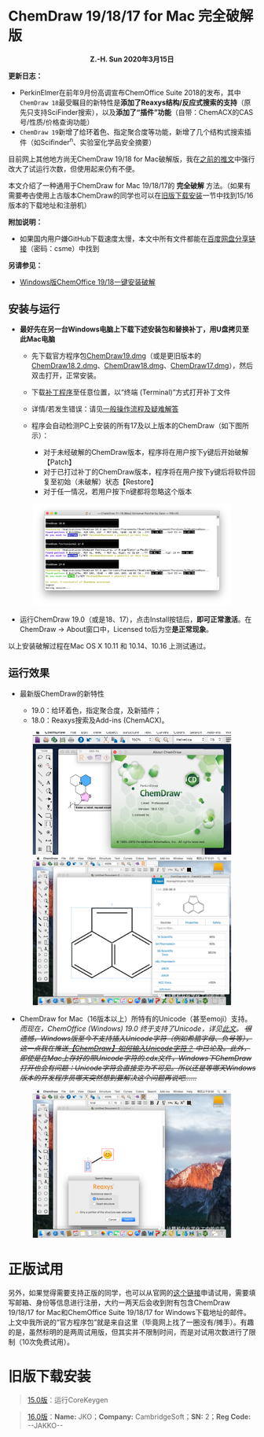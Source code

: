 ﻿# ChemDraw 19/18/17 for Mac 完全破解版
**<p align="center">Z.-H. Sun 2020年3月15日</p>**

**更新日志：**
* PerkinElmer在前年9月份高调宣布ChemOffice Suite 2018的发布，其中`ChemDraw 18`最受瞩目的新特性是**添加了Reaxys结构/反应式搜索的支持**（原先只支持SciFinder搜索），以及**添加了“插件”功能**（自带：ChemACX的CAS号/性质/价格查询功能）
* `ChemDraw 19`新增了给环着色、指定聚合度等功能，新增了几个结构式搜索插件（如Scifinder<sup>n</sup>、实验室化学品安全摘要）

目前网上其他地方尚无ChemDraw 19/18 for Mac破解版，我在[之前的推文](/cos/cdm.md)中强行改大了试运行次数，但使用起来仍有不便。

本文介绍了一种通用于ChemDraw for Mac 19/18/17的 **完全破解** 方法。（如果有需要~~考古~~使用上古版本ChemDraw的同学也可以在[旧版下载安装](#旧版下载安装)一节中找到15/16版本的下载地址和注册机）

**附加说明：**
* 如果国内用户嫌GitHub下载速度太慢，本文中所有文件都能在[百度网盘分享链接](https://pan.baidu.com/s/1PDgXv4qrZHybyqf_niM2eA)（密码：csme）中找到

**另请参见：**
* [Windows版ChemOffice 19/18一键安装破解](/cos/cow2.md)

## 安装与运行
* **最好先在另一台Windows电脑上下载下述安装包和替换补丁，用U盘拷贝至此Mac电脑**

  * 先下载官方程序包[ChemDraw19.dmg](https://github.com/Z-H-Sun/CDM_18/releases/download/v2/ChemDraw19.dmg)（或是更旧版本的[ChemDraw18.2.dmg](https://github.com/Z-H-Sun/CDM_18/releases/download/v2/ChemDraw18.2.dmg)、[ChemDraw18.dmg](https://github.com/Z-H-Sun/CDM_18/releases/download/v1/ChemDraw18.dmg)、[ChemDraw17.dmg](https://github.com/Z-H-Sun/CDM_18/releases/download/v2/ChemDraw17.dmg)），然后双击打开，正常安装。
  * 下载[补丁程序](https://github.com/Z-H-Sun/MRN-ADF_Patch/releases/download/v2.10/CDM_Crack)至任意位置，以“终端 (Terminal)”方式打开补丁文件
  * 详情/若发生错误：请见[一般操作流程及疑难解答](/MAC.md)
  * 程序会自动检测PC上安装的所有17及以上版本的ChemDraw（如下图所示）：

    * 对于未经破解的ChemDraw版本，程序将在用户按下y键后开始破解【Patch】
    * 对于已打过补丁的ChemDraw版本，程序将在用户按下y键后将软件回复至初始（未破解）状态【Restore】
    * 对于任一情况，若用户按下n键都将忽略这个版本
<p align="center"><img width="80%" height="80%" src="/cos/197.png"></p>

* 运行ChemDraw 19.0（或是18、17），点击Install按钮后，**即可正常激活**。在ChemDraw -> About窗口中，Licensed to后为空**是正常现象**。

以上安装破解过程在Mac OS X 10.11 和 10.14、10.16 上测试通过。

## 运行效果
* 最新版ChemDraw的新特性

  * 19.0：给环着色，指定聚合度，及新插件；
  * 18.0：Reaxys搜索及Add-ins (ChemACX)。
<p align="center">
  <img width="80%" height="80%" src="/cos/198.png">
  <img width="80%" height="80%" src="/cos/3.webp">
</p>

* ChemDraw for Mac（16版本以上）所特有的Unicode（甚至emoji）支持。*而现在，ChemOffice (Windows) 19.0 终于支持了Unicode，详见[此文](/cos/cow2.md)。* ~~*很遗憾，Windows版至今不支持插入Unicode字符（例如希腊字母、负号等），这一点我在推送[【ChemDraw】如何输入Unicode字符？](http://mp.weixin.qq.com/s?__biz=MzUzNDQ2MTE1Mw==&mid=2247483695&idx=1&sn=0b0a2683e8e7321330050c8a2563b169&chksm=fa952ea1cde2a7b7e370289a8b2ac060289d35d64a44264f2c26485e217cb6c7d4b123f82d71&scene=21) 中已论及。此外，即使是在Mac上存好的带Unicode字符的.cdx文件，Windows下ChemDraw打开也会有问题：Unicode字符会直接变为不可见。所以还是等哪天Windows版本的开发程序员哪天突然想到要解决这个问题再说吧……*~~
<p align="center"><img width="80%" height="80%" src="/cos/4.webp"></p>

# 正版试用
另外，如果觉得需要支持正版的同学，也可以从官网的[这个链接](http://scistore.cambridgesoft.com/ScistoreProductPage.aspx?ItemID=8900)申请试用，需要填写邮箱、身份等信息进行注册，大约一两天后会收到附有包含ChemDraw 19/18/17 for Mac和ChemOffice Suite 19/18/17 for Windows下载地址的邮件。上文中我所说的“官方程序包”就是来自这里（毕竟网上找了一圈没有/摊手）。有趣的是，虽然标明的是两周试用版，但其实并不限制时间，而是对试用次数进行了限制（10次免费试用）。

# 旧版下载安装
> [15.0版](https://github.com/Z-H-Sun/CDM_18/releases/download/v1/ChemDraw15.dmg)：运行CoreKeygen

> [16.0版](https://github.com/Z-H-Sun/CDM_18/releases/download/v1/ChemDraw16Professional.dmg)：**Name:** JKO；**Company:** CambridgeSoft；**SN:** 2；**Reg Code:** --JAKKO--

